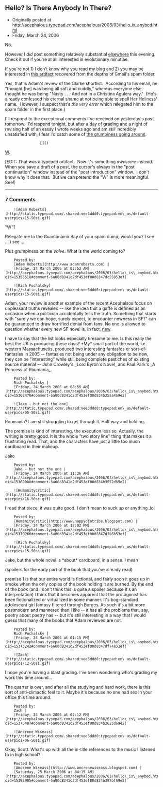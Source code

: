 ## Hello?  Is There Anybody In There?

 * Originally posted at http://acephalous.typepad.com/acephalous/2006/03/hello_is_anybod.html
 * Friday, March 24, 2006



No.  

However I _did_ post something relatively substantial [elsewhere](http://www.thevalve.org/go/valve/article/how\_novels\_think\_why\_critics\_cant\_an\_exercise\_in\_navel\_gazing/) this evening.  Check it out if you're at all interested in evolutionary minutiae.  

If you're not 1) I don't know why you read my blog and 2) you may be interested in [this artifact](http://www.infinityplus.co.uk/nonfiction/clarkes2006.htm) recovered from the depths of Gmail's spam folder. 

Yes, that is Adam's review of the Clarke shortlist.  According to his email, he "thought [he] was being all soft and cuddly," whereas everyone else thought he was being "Nasty . . . And not in a Christina Agulera way."  (He's already confessed his eternal shame at not being able to spell Her Holiness' name.  However, I suspect that's _the very error_ which relegated him to the spam folder in the first place.)  

I'll respond to the exceptional comments I've received on yesterday's post tomorrow.  I'd respond tonight, but after a day of grading and a night of revising half of an essay I wrote weeks ago and am _still_ incredibly unsatisfied with, I fear I'd catch some of [the grumpiness going around](http://www.thevalve.org/go/valve/article/i\_quite\_literally\_woke\_up\_one\_morning\_and\_decided\_to\_write\_a\_thriller/).  

		

					[]()
			

[W](http://www.homestarrunner.com/sbemail.html).  

[EDIT: That _was_ a typepad artifact.  Now it's something _awesome_ instead.  When you save a draft of a post, the cursor's always in the "post continuation" window instead of the "post introduction" window.  I don't know why it does that.  But we can pretend the "W" is more meaningful.  See!]

			

* * *

### 7 Comments 

		

                
[]()

	

		![Adam Roberts](http://static.typepad.com/.shared:vee3ddd0:typepad:en\_us/default-userpics/15-50si.gif)
	

	

		

"W"?

Relegate me to the Guantanamo Bay of your spam dump, would you?  I see ... _I_ see ...

Plus grumpiness on the _Valve_.  What is the world coming to?

	

		Posted by:
		[Adam Roberts](http://www.adamroberts.com) |
		[Friday, 24 March 2006 at 03:52 AM](http://acephalous.typepad.com/acephalous/2006/03/hello\_is\_anybod.html?cid=15355518#comment-6a00d8341c2df453ef00d8347dc55053ef)

[]()

	

		![Rich Puchalsky](http://static.typepad.com/.shared:vee3ddd0:typepad:en\_us/default-userpics/15-50si.gif)
	

	

		

Adam, your review is another example of the recent Acephalsou focus on unpleasant truths revealed -- like the idea that a gaffe is defined as an occasion when a politician accidentally tells the truth. Something that starts with "surely we can hope, surely expect, to encounter newness in SF?" can be guaranteed to draw horrified denial from fans.  No one is allowed to question whether every new SF novel is, in fact, [new](http://acephalous.typepad.com/acephalous/2006/03/irrational\_inso.html#comment-15080838).

I have to say that the list looks especially tiresome to me.  Is this really the best the UK is producing these days?  \*My\* small part of the world, i.e. western Massachusetts, produced two interesting fantasies or sort-of-fantasies in 2005 -- fantasies not being under any obligation to be new, they can be "interesting" while still being complete pastiches of existing source material -- John Crowley's \_Lord Byron's Novel\_ and Paul Park's \_A Princess of Roumania\_.

	

		Posted by:
		Rich Puchalsky |
		[Friday, 24 March 2006 at 08:59 AM](http://acephalous.typepad.com/acephalous/2006/03/hello\_is\_anybod.html?cid=15362470#comment-6a00d8341c2df453ef00d834b35aa469e2)

[]()

	

		![Jake - but not the one](http://static.typepad.com/.shared:vee3ddd0:typepad:en\_us/default-userpics/05-50si.gif)
	

	

		

Roumania?  I am still struggling to get through it.  Half way and holding.

The premise is kind of interesting, the execution less so.  Actually, the writing is pretty good.  It is the whole "two story line" thing that makes it a frustrating read.  That, and the characters have just a little too much cardboard in their makeup.

Jake

	

		Posted by:
		Jake - but not the one |
		[Friday, 24 March 2006 at 11:36 AM](http://acephalous.typepad.com/acephalous/2006/03/hello\_is\_anybod.html?cid=15369088#comment-6a00d8341c2df453ef00d834b3552d69e2)

[]()

	

		![HumanityCritic](http://static.typepad.com/.shared:vee3ddd0:typepad:en\_us/default-userpics/16-50si.gif)
	

	

		

I read that piece, it was quite good. I don't mean to suck up or anything..lol

	

		Posted by:
		[HumanityCritic](http://www.nappydiatribe.blogspot.com) |
		[Friday, 24 March 2006 at 12:02 PM](http://acephalous.typepad.com/acephalous/2006/03/hello\_is\_anybod.html?cid=15370266#comment-6a00d8341c2df453ef00d8347df86b53ef)

[]()

	

		![Rich Puchalsky](http://static.typepad.com/.shared:vee3ddd0:typepad:en\_us/default-userpics/15-50si.gif)
	

	

		

Jake, but the whole novel is \*about\* cardboard, in a sense.  I mean 

(spoilers for the early part of the book that you've already read)

premise 1 is that our entire world is fictional, and fairly soon it goes up in smoke when the only copies of the book holding it are burned.  By the end of the book (and I don't think this is quite a spoiler because it's an interpretation) I think that it becomes apparent that the protagonist has been fictionalized or virtualized in some manner.  It's bog-standard adolescent girl fantasy filtered through Borges.  As such it's a bit more postmodern and mannered than I like -- it has all the problems that, say, poetry about poetry has -- but it's still interesting in a way that I would guess that many of the books that Adam reviewed are not.

	

		Posted by:
		Rich Puchalsky |
		[Friday, 24 March 2006 at 01:15 PM](http://acephalous.typepad.com/acephalous/2006/03/hello\_is\_anybod.html?cid=15373242#comment-6a00d8341c2df453ef00d8347df74853ef)

[]()

	

		![Zach](http://static.typepad.com/.shared:vee3ddd0:typepad:en\_us/default-userpics/12-50si.gif)
	

	

		

I hope you're having a blast grading.  I've been wondering who's grading my work this time around...

The quarter is over, and after all the studying and hard work, there is this sort of anti-climactic feel to it.  Maybe it's because no one had sex in your office this time around.  

	

		Posted by:
		Zach |
		[Friday, 24 March 2006 at 02:12 PM](http://acephalous.typepad.com/acephalous/2006/03/hello\_is\_anybod.html?cid=15375487#comment-6a00d8341c2df453ef00d834b3623d69e2)

[]()

	

		![Ancrene Wiseass](http://static.typepad.com/.shared:vee3ddd0:typepad:en\_us/default-userpics/06-50si.gif)
	

	

		

Okay, Scott. What's up with all the in-title references to the music I listened to in high school?

	

		Posted by:
		[Ancrene Wiseass](http://www.ancrenewiseass.blogspot.com) |
		[Saturday, 25 March 2006 at 04:15 AM](http://acephalous.typepad.com/acephalous/2006/03/hello\_is\_anybod.html?cid=15392905#comment-6a00d8341c2df453ef00d834b397bf69e2)

		

        